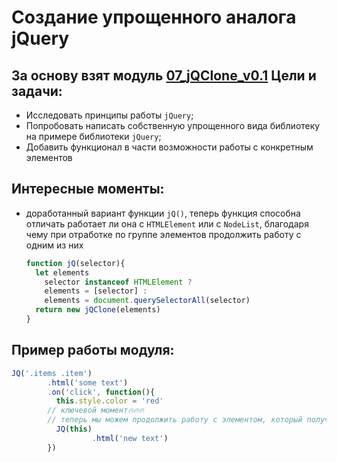 # Создание упрощенного аналога jQuery
За основу взят модуль [07_jQClone_v0.1](https://github.com/SetMiller/programming-practice/tree/master/Modules/07_jQClone_v0.1)
Цели и задачи:
-
* Исследовать принципы работы `jQuery`;
* Попробовать написать собственную упрощенного вида библиотеку на примере библиотеки `jQuery`;
* Добавить функционал в части возможности работы с конкретным элементов

Интересные моменты:
-  
- доработанный вариант функции `jQ()`, теперь функция способна отличать работает ли она с `HTMLElement` или с `NodeList`, благодаря чему при отработке по группе элементов продолжить работу с одним из них
  ```javascript
  function jQ(selector){
    let elements
      selector instanceof HTMLElement ? 
      elements = [selector] : 
      elements = document.querySelectorAll(selector)
    return new jQClone(elements)
  }
  ```

Пример работы модуля:
-
  ```javascript
  JQ('.items .item')
          .html('some text')
          .on('click', function(){
            this.style.color = 'red'
          // ключевой момент🔥🔥🔥 
          // теперь мы можем продолжить работу с элементом, который получили
            JQ(this)
                    .html('new text')
          })
  ``` 

